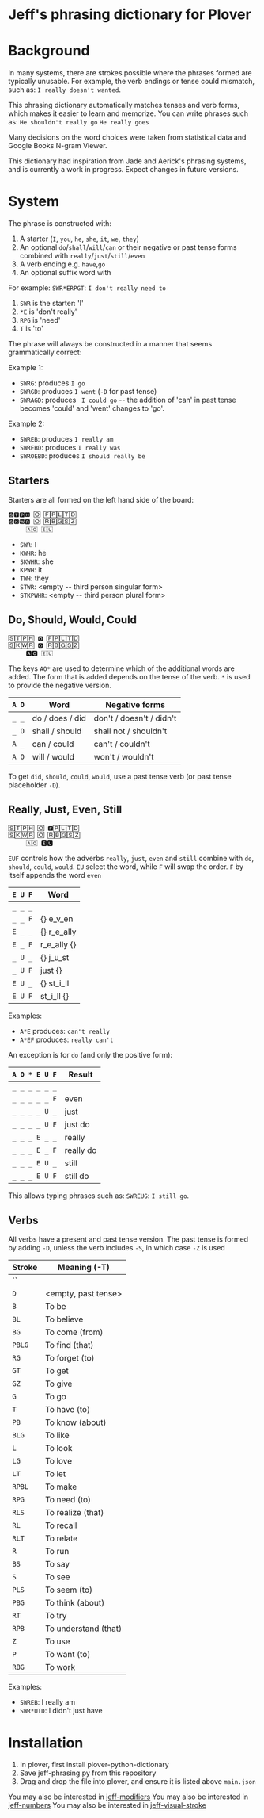# Jeff's phrasing dictionary for Plover

# Background

In many systems, there are strokes possible where the phrases formed are
typically unusable. For example, the verb endings or tense could mismatch, such
as: `I really doesn't wanted`.

This phrasing dictionary automatically matches tenses and verb forms,
which makes it easier to learn and memorize. You can write phrases such
as:
 `He shouldn't really go`
 `He really goes`

Many decisions on the word choices were taken from statistical data and
Google Books N-gram Viewer.

This dictionary had inspiration from Jade and Aerick's phrasing systems,
and is currently a work in progress. Expect changes in future versions.

# System

The phrase is constructed with:

1. A starter (`I`, `you`, `he`, `she`, `it`, `we`, `they`)
2. An optional `do`/`shall`/`will`/`can` or their negative or past tense forms combined with `really`/`just`/`still`/`even`
3. A verb ending e.g. `have`,`go`
4. An optional suffix word with 

For example: `SWR*ERPGT`: `I don't really need to` 

1. `SWR` is the starter: 'I'
2. `*E` is 'don't really'
3. `RPG` is 'need'
4. `T` is 'to'

The phrase will always be constructed in a manner that seems grammatically correct:

Example 1:
  * `SWRG`: produces `I go`
  * `SWRGD`: produces `I went` (`-D` for past tense)
  * `SWRAGD`: produces ` I could go` -- the addition of 'can' in past tense becomes 'could' and 'went' changes to 'go'.

Example 2:
  *  `SWREB`: produces `I really am`
  *  `SWREBD`: produces `I really was`
  *  `SWROEBD`: produces `I should really be`

## Starters

Starters are all formed on the left hand side of the board:
```
🆂🆃🅿🅷 🄾 🄵🄿🄻🅃🄳
🆂🅺🆆🆁 🄾 🅁🄱🄶🅂🅉
　　　🄰🄾 🄴🅄
```

* `SWR`: I
* `KWHR`: he
* `SKWHR`: she
* `KPWH`: it
* `TWH`: they
* `STWR`: <empty -- third person singular form>
* `STKPWHR`: <empty -- third person plural form>

## Do, Should, Would, Could
```
🅂🅃🄿🄷 🅾 🄵🄿🄻🅃🄳
🅂🄺🅆🅁 🅾 🅁🄱🄶🅂🅉
　　　🅰🅾 🄴🅄
```

The keys `AO*` are used to determine which of the additional words are added.
The form that is added depends on the tense of the verb. `*` is used to provide
the negative version.

`A O` | Word             | Negative forms
------|------------------|-------------------------
`_ _` | do / does / did  | don't / doesn't / didn't
`_ O` | shall / should   | shall not / shouldn't
`A _` | can / could      | can't / couldn't
`A O` | will / would     | won't / wouldn't

To get `did`, `should`, `could`, `would`, use a past tense verb (or past tense
placeholder `-D`).

## Really, Just, Even, Still

```
🅂🅃🄿🄷 🄾 🅵🄿🄻🅃🄳
🅂🄺🅆🅁 🄾 🅁🄱🄶🅂🅉
　　　🄰🄾 🅴🆄
```

`EUF` controls how the adverbs `really`, `just`, `even` and `still` combine
with `do`, `should`, `could`, `would`. `EU` select the word, while `F` will
swap the order. `F` by itself appends the word `even`

`E U F` | Word 
--------|------
`_ _ _` | <empty>
`_ _ F` | {} e_v_en
`E _ _` | {} r_e_ally
`E _ F` | r_e_ally {}
`_ U _` | {} j_u_st
`_ U F` | just {}
`E U _` | {} st_i_ll
`E U F` | st_i_ll {}

Examples:
* `A*E` produces: `can't really`
* `A*EF` produces: `really can't`

An exception is for `do` (and only the positive form):

`A O * E U F` | Result
--------------|------------------
`_ _ _ _ _ _` | <empty>
`_ _ _ _ _ F` | even
`_ _ _ _ U _` | just
`_ _ _ _ U F` | just do
`_ _ _ E _ _` | really
`_ _ _ E _ F` | really do
`_ _ _ E U _` | still
`_ _ _ E U F` | still do

This allows typing phrases such as: `SWREUG`: `I still go`.

## Verbs

All verbs have a present and past tense version. The past tense is formed by
adding `-D`, unless the verb includes `-S`, in which case `-Z` is used

Stroke   | Meaning (-T)
---------|-------------
``       | <empty>
`D`      | <empty, past tense>
`B`      | To be
`BL`     | To believe
`BG`     | To come (from)
`PBLG`   | To find (that)
`RG`     | To forget (to)
`GT`     | To get
`GZ`     | To give
`G`      | To go
`T`      | To have (to) 
`PB`     | To know (about)
`BLG`    | To like
`L`      | To look
`LG`     | To love
`LT`     | To let
`RPBL`   | To make
`RPG`    | To need (to)
`RLS`    | To realize (that)
`RL`     | To recall
`RLT`    | To relate
`R`      | To run
`BS`     | To say
`S`      | To see
`PLS`    | To seem (to)
`PBG`    | To think (about)
`RT`     | To try
`RPB`    | To understand (that)
`Z`      | To use
`P`      | To want (to)
`RBG`    | To work

Examples:
*  `SWREB`: I really am
*  `SWR*UTD`: I didn't just have

# Installation

1. In plover, first install plover-python-dictionary
2. Save jeff-phrasing.py from this repository
3. Drag and drop the file into plover, and ensure it is listed above `main.json`

You may also be interested in [jeff-modifiers](https://github.com/jthlim/jeff-modifiers)
You may also be interested in [jeff-numbers](https://github.com/jthlim/jeff-numbers)
You may also be interested in [jeff-visual-stroke](https://github.com/jthlim/jeff-visual-stroke)
